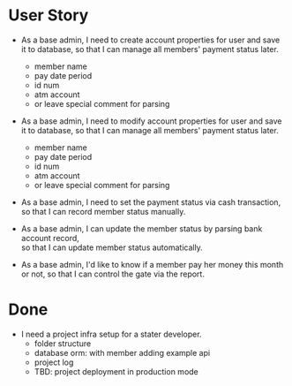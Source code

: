 # User Story

* As a base admin, I need to create account properties 
  for user and save it to database, so that I can manage all 
  members' payment status later.
  * member name
  * pay date period
  * id num
  * atm account
  * or leave special comment for parsing
* As a base admin, I need to modify account properties 
  for user and save it to database, so that I can manage all 
  members' payment status later.
  * member name
  * pay date period
  * id num
  * atm account
  * or leave special comment for parsing
* As a base admin, I need to set the payment status via cash transaction, 
  so that I can record member status manually.
* As a base admin, I can update the member status by parsing bank account record,    
  so that I can update member status automatically.

* As a base admin, I'd like to know if a member pay her money 
  this month or not, so that I can control the gate via the report.

# Done
* I need a project infra setup for a stater developer.
  * folder structure
  * database orm: with member adding example api
  * project log
  * TBD: project deployment in production mode 
